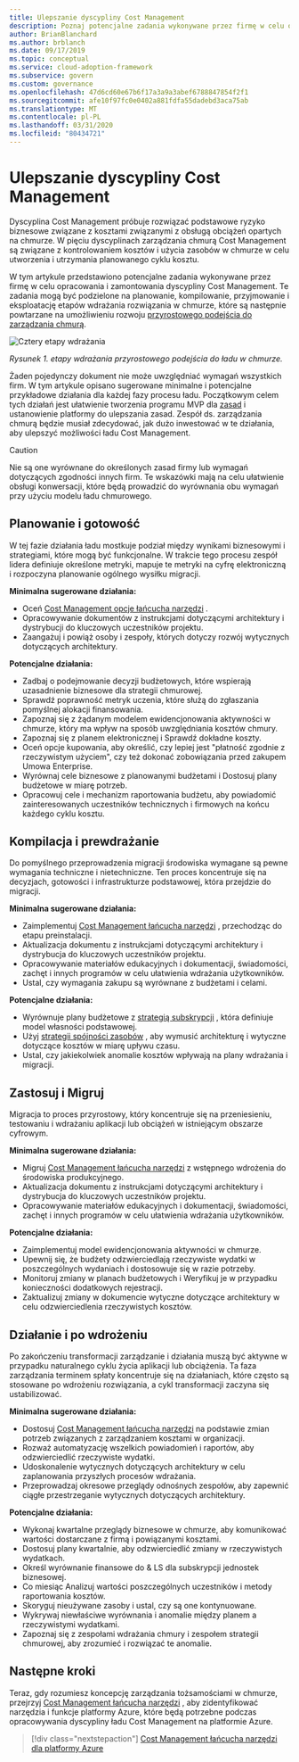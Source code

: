```yaml
---
title: Ulepszanie dyscypliny Cost Management
description: Poznaj potencjalne zadania wykonywane przez firmę w celu opracowania i przedwczesnej dyscypliny Cost Management w każdej fazie wdrażania chmury.
author: BrianBlanchard
ms.author: brblanch
ms.date: 09/17/2019
ms.topic: conceptual
ms.service: cloud-adoption-framework
ms.subservice: govern
ms.custom: governance
ms.openlocfilehash: 47d6cd60e67b6f17a3a9a3abef6788847854f2f1
ms.sourcegitcommit: afe10f97fc0e0402a881fdfa55dadebd3aca75ab
ms.translationtype: MT
ms.contentlocale: pl-PL
ms.lasthandoff: 03/31/2020
ms.locfileid: "80434721"
---
```

# <a name="cost-management-discipline-improvement"></a>Ulepszanie dyscypliny Cost Management

Dyscyplina Cost Management próbuje rozwiązać podstawowe ryzyko biznesowe związane z kosztami związanymi z obsługą obciążeń opartych na chmurze. W pięciu dyscyplinach zarządzania chmurą Cost Management są związane z kontrolowaniem kosztów i użycia zasobów w chmurze w celu utworzenia i utrzymania planowanego cyklu kosztu.

W tym artykule przedstawiono potencjalne zadania wykonywane przez firmę w celu opracowania i zamontowania dyscypliny Cost Management. Te zadania mogą być podzielone na planowanie, kompilowanie, przyjmowanie i eksploatację etapów wdrażania rozwiązania w chmurze, które są następnie powtarzane na umożliwieniu rozwoju [przyrostowego podejścia do zarządzania chmurą](../guides/index.md#an-incremental-approach-to-cloud-governance).

![Cztery etapy wdrażania](../../_images/govern/adoption-phases.png)

*Rysunek 1. etapy wdrażania przyrostowego podejścia do ładu w chmurze.*

Żaden pojedynczy dokument nie może uwzględniać wymagań wszystkich firm. W tym artykule opisano sugerowane minimalne i potencjalne przykładowe działania dla każdej fazy procesu ładu. Początkowym celem tych działań jest ułatwienie tworzenia programu MVP dla [zasad](../guides/index.md#an-incremental-approach-to-cloud-governance) i ustanowienie platformy do ulepszania zasad. Zespół ds. zarządzania chmurą będzie musiał zdecydować, jak dużo inwestować w te działania, aby ulepszyć możliwości ładu Cost Management.

> [!CAUTION]
> Nie są one wyrównane do określonych zasad firmy lub wymagań dotyczących zgodności innych firm. Te wskazówki mają na celu ułatwienie obsługi konwersacji, które będą prowadzić do wyrównania obu wymagań przy użyciu modelu ładu chmurowego.

## <a name="planning-and-readiness"></a>Planowanie i gotowość

W tej fazie działania ładu mostkuje podział między wynikami biznesowymi i strategiami, które mogą być funkcjonalne. W trakcie tego procesu zespół lidera definiuje określone metryki, mapuje te metryki na cyfrę elektroniczną i rozpoczyna planowanie ogólnego wysiłku migracji.

**Minimalna sugerowane działania:**

- Oceń [Cost Management opcje łańcucha narzędzi](./toolchain.md) .
- Opracowywanie dokumentów z instrukcjami dotyczącymi architektury i dystrybucji do kluczowych uczestników projektu.
- Zaangażuj i powiąż osoby i zespoły, których dotyczy rozwój wytycznych dotyczących architektury.

**Potencjalne działania:**

- Zadbaj o podejmowanie decyzji budżetowych, które wspierają uzasadnienie biznesowe dla strategii chmurowej.
- Sprawdź poprawność metryk uczenia, które służą do zgłaszania pomyślnej alokacji finansowania.
- Zapoznaj się z żądanym modelem ewidencjonowania aktywności w chmurze, który ma wpływ na sposób uwzględniania kosztów chmury.
- Zapoznaj się z planem elektronicznej i Sprawdź dokładne koszty.
- Oceń opcje kupowania, aby określić, czy lepiej jest "płatność zgodnie z rzeczywistym użyciem", czy też dokonać zobowiązania przed zakupem Umowa Enterprise.
- Wyrównaj cele biznesowe z planowanymi budżetami i Dostosuj plany budżetowe w miarę potrzeb.
- Opracowuj cele i mechanizm raportowania budżetu, aby powiadomić zainteresowanych uczestników technicznych i firmowych na końcu każdego cyklu kosztu.

## <a name="build-and-predeployment"></a>Kompilacja i prewdrażanie

Do pomyślnego przeprowadzenia migracji środowiska wymagane są pewne wymagania techniczne i nietechniczne. Ten proces koncentruje się na decyzjach, gotowości i infrastrukturze podstawowej, która przejdzie do migracji.

**Minimalna sugerowane działania:**

- Zaimplementuj [Cost Management łańcucha narzędzi](./toolchain.md) , przechodząc do etapu preinstalacji.
- Aktualizacja dokumentu z instrukcjami dotyczącymi architektury i dystrybucja do kluczowych uczestników projektu.
- Opracowywanie materiałów edukacyjnych i dokumentacji, świadomości, zachęt i innych programów w celu ułatwienia wdrażania użytkowników.
- Ustal, czy wymagania zakupu są wyrównane z budżetami i celami.

**Potencjalne działania:**

- Wyrównuje plany budżetowe z [strategią subskrypcji](../../decision-guides/subscriptions/index.md) , która definiuje model własności podstawowej.
- Użyj [strategii spójności zasobów](../../decision-guides/resource-consistency/index.md) , aby wymusić architekturę i wytyczne dotyczące kosztów w miarę upływu czasu.
- Ustal, czy jakiekolwiek anomalie kosztów wpływają na plany wdrażania i migracji.

## <a name="adopt-and-migrate"></a>Zastosuj i Migruj

Migracja to proces przyrostowy, który koncentruje się na przeniesieniu, testowaniu i wdrażaniu aplikacji lub obciążeń w istniejącym obszarze cyfrowym.

**Minimalna sugerowane działania:**

- Migruj [Cost Management łańcucha narzędzi](./toolchain.md) z wstępnego wdrożenia do środowiska produkcyjnego.
- Aktualizacja dokumentu z instrukcjami dotyczącymi architektury i dystrybucja do kluczowych uczestników projektu.
- Opracowywanie materiałów edukacyjnych i dokumentacji, świadomości, zachęt i innych programów w celu ułatwienia wdrażania użytkowników.

**Potencjalne działania:**

- Zaimplementuj model ewidencjonowania aktywności w chmurze.
- Upewnij się, że budżety odzwierciedlają rzeczywiste wydatki w poszczególnych wydaniach i dostosowuje się w razie potrzeby.
- Monitoruj zmiany w planach budżetowych i Weryfikuj je w przypadku konieczności dodatkowych rejestracji.
- Zaktualizuj zmiany w dokumencie wytyczne dotyczące architektury w celu odzwierciedlenia rzeczywistych kosztów.

## <a name="operate-and-post-implementation"></a>Działanie i po wdrożeniu

Po zakończeniu transformacji zarządzanie i działania muszą być aktywne w przypadku naturalnego cyklu życia aplikacji lub obciążenia. Ta faza zarządzania terminem spłaty koncentruje się na działaniach, które często są stosowane po wdrożeniu rozwiązania, a cykl transformacji zaczyna się ustabilizować.

**Minimalna sugerowane działania:**

- Dostosuj [Cost Management łańcucha narzędzi](./toolchain.md) na podstawie zmian potrzeb związanych z zarządzaniem kosztami w organizacji.
- Rozważ automatyzację wszelkich powiadomień i raportów, aby odzwierciedlić rzeczywiste wydatki.
- Udoskonalenie wytycznych dotyczących architektury w celu zaplanowania przyszłych procesów wdrażania.
- Przeprowadzaj okresowe przeglądy odnośnych zespołów, aby zapewnić ciągłe przestrzeganie wytycznych dotyczących architektury.

**Potencjalne działania:**

- Wykonaj kwartalne przeglądy biznesowe w chmurze, aby komunikować wartości dostarczane z firmą i powiązanymi kosztami.
- Dostosuj plany kwartalnie, aby odzwierciedlić zmiany w rzeczywistych wydatkach.
- Określ wyrównanie finansowe do & LS dla subskrypcji jednostek biznesowej.
- Co miesiąc Analizuj wartości poszczególnych uczestników i metody raportowania kosztów.
- Skoryguj nieużywane zasoby i ustal, czy są one kontynuowane.
- Wykrywaj niewłaściwe wyrównania i anomalie między planem a rzeczywistymi wydatkami.
- Zapoznaj się z zespołami wdrażania chmury i zespołem strategii chmurowej, aby zrozumieć i rozwiązać te anomalie.

## <a name="next-steps"></a>Następne kroki

Teraz, gdy rozumiesz koncepcję zarządzania tożsamościami w chmurze, przejrzyj [Cost Management łańcucha narzędzi](./toolchain.md) , aby zidentyfikować narzędzia i funkcje platformy Azure, które będą potrzebne podczas opracowywania dyscypliny ładu Cost Management na platformie Azure.

> [!div class="nextstepaction"]
> [Cost Management łańcucha narzędzi dla platformy Azure](./toolchain.md)
